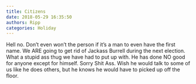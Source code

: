 ```yaml
---
title: Citizens
date: 2018-05-29 16:35:50
authors: Ripp
categories: Holiday
---
```


 Hell no. Don’t even won’t the person if it’s a man to even have the first name. We ARE going to get rid of Jackass Burrell during the next election. What a stupid ass thug we have had to put up with. He has done NO good for anyone except for himself. Sorry Shit Ass. Wish he would talk to some of us like he does others, but he knows he would have to picked up off the floor.